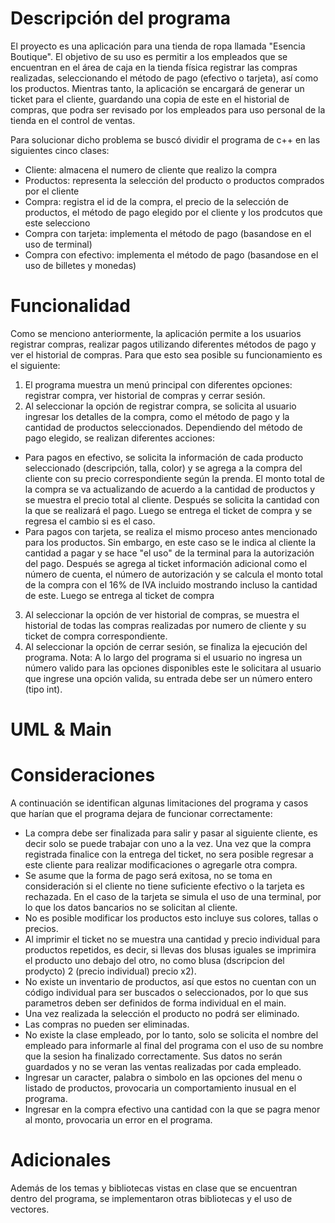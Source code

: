 # Descripción del programa
El proyecto es una aplicación para una tienda de ropa llamada "Esencia Boutique". El objetivo de su uso es permitir a los empleados que se encuentran en el área de caja en la tienda física registrar las compras realizadas, seleccionando el método de pago (efectivo o tarjeta), así como los productos. Mientras tanto, la aplicación se encargará de generar un ticket para el cliente, guardando una copia de este en el historial de compras, que podra ser revisado por los empleados para uso personal de la tienda en el control de ventas. 

Para solucionar dicho problema se buscó dividir el programa de c++ en las siguientes cinco clases:
- Cliente: almacena el numero de cliente que realizo la compra 
- Productos: representa la selección del producto o productos comprados por el cliente 
- Compra: registra el id de la compra, el precio de la selección de productos, el método de pago elegido por el cliente y los prodcutos que este selecciono
- Compra con tarjeta: implementa el método de pago (basandose en el uso de terminal)
- Compra con efectivo: implementa el método de pago (basandose en el uso de billetes y monedas)

# Funcionalidad
Como se menciono anteriormente, la aplicación permite a los usuarios registrar compras, realizar pagos utilizando diferentes métodos de pago y ver el historial de compras. Para que esto sea posible su funcionamiento es el siguiente:

1. El programa muestra un menú principal con diferentes opciones: registrar compra, ver historial de compras y cerrar sesión.
2. Al seleccionar la opción de registrar compra, se solicita al usuario ingresar los detalles de la compra, como el método de pago y la cantidad de productos seleccionados. Dependiendo del método de pago elegido, se realizan diferentes acciones:
- Para pagos en efectivo, se solicita la información de cada producto seleccionado (descripción, talla, color) y se agrega a la compra del cliente con su precio correspondiente según la prenda. El monto total de la compra se va actualizando de acuerdo a la cantidad de productos y se muestra el precio total al cliente. Después se solicita la cantidad con la que se realizará el pago. Luego se entrega el ticket de compra y se regresa el cambio si es el caso.
- Para pagos con tarjeta, se realiza el mismo proceso antes mencionado para los productos. Sin embargo, en este caso se le indica al cliente la cantidad a pagar y se hace "el uso" de la terminal para la autorización del pago. Después se agrega al ticket información adicional como el número de cuenta, el número de autorización y se calcula el monto total de la compra con el 16% de IVA incluido mostrando incluso la cantidad de este. Luego se entrega al ticket de compra
3. Al seleccionar la opción de ver historial de compras, se muestra el historial de todas las compras realizadas por numero de cliente y su ticket de compra correspondiente. 
4. Al seleccionar la opción de cerrar sesión, se finaliza la ejecución del programa.
Nota: A lo largo del programa si el usuario no ingresa un número valido para las opciones disponibles este le solicitara al usuario que ingrese una opción valida, su entrada debe ser un número entero (tipo int). 

# UML & Main

# Consideraciones
A continuación se identifican algunas limitaciones del programa y casos que harían que el programa dejara de funcionar correctamente: 
- La compra debe ser finalizada para salir y pasar al siguiente cliente, es decir solo se puede trabajar con uno a la vez. Una vez que la compra registrada finalice con la entrega del ticket, no sera posible regresar a este cliente para realizar modificaciones o agregarle otra compra. 
- Se asume que la forma de pago será exitosa, no se toma en consideración si el cliente no tiene suficiente efectivo o la tarjeta es rechazada. En el caso de la tarjeta se simula el uso de una terminal, por lo que los datos bancarios no se solicitan al cliente. 
- No es posible modificar los productos esto incluye sus colores, tallas o precios. 
- Al imprimir el ticket no se muestra una cantidad y precio individual para productos repetidos, es decir, si llevas dos blusas iguales se imprimira el producto uno debajo del otro, no como blusa (dscripcion del prodycto) 2 (precio individual) precio x2). 
- No existe un inventario de productos, así que estos no cuentan con un código individual para ser buscados o seleccionados, por lo que sus parametros deben ser definidos de forma individual en el main. 
- Una vez realizada la selección el producto no podrá ser eliminado.  
- Las compras no pueden ser eliminadas. 
- No existe la clase empleado, por lo tanto, solo se solicita el nombre del empleado para informarle al final del programa con el uso de su nombre que la sesion ha finalizado correctamente. Sus datos no serán guardados y no se veran las ventas realizadas por cada empleado.
- Ingresar un caracter, palabra o simbolo en las opciones del menu o listado de productos, provocaria un comportamiento inusual en el programa.
- Ingresar en la compra efectivo una cantidad con la que se pagra menor al monto, provocaria un error en el programa. 

# Adicionales 
Además de los temas y bibliotecas vistas en clase que se encuentran dentro del programa, se implementaron otras bibliotecas y el uso de vectores. 
